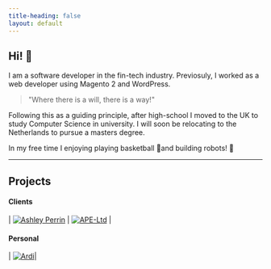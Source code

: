 ```yaml
---
title-heading: false
layout: default
---
```


## Hi! 👋

I am a software developer in the fin-tech industry.
Previosuly, I worked as a web developer using Magento 2 and WordPress.

> "Where there is a will, there is a way!"

Following this as a guiding principle, after high-school I moved to the UK to 
study Computer Science in university. I will soon be relocating to the Netherlands
to pursue a masters degree. 

In my free time I enjoying playing basketball 🏀and building robots! 🦾 

* * *

## Projects

#### Clients

| [![Ashley Perrin](https://joanatrashlieva.github.io/assets/work/ashleyperrin.co.uk.png)](https://www.ashleyperrin.co.uk)  | [![APE-Ltd](https://joanatrashlieva.github.io/assets/work/ape-ltd.co.uk.png)](https://www.ape-ltd.co.uk)         |

#### Personal

| [![Ardi](https://joanatrashlieva.github.io/assets/work/arduino-car.jpg)](https://github.com/JoanaTrashlieva/robot-car)|